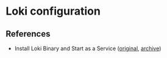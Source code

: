 # Loki configuration

## References
- Install Loki Binary and Start as a Service ([original](https://sbcode.net/grafana/install-loki-service/), [archive](https://archive.is/9gwBd))
